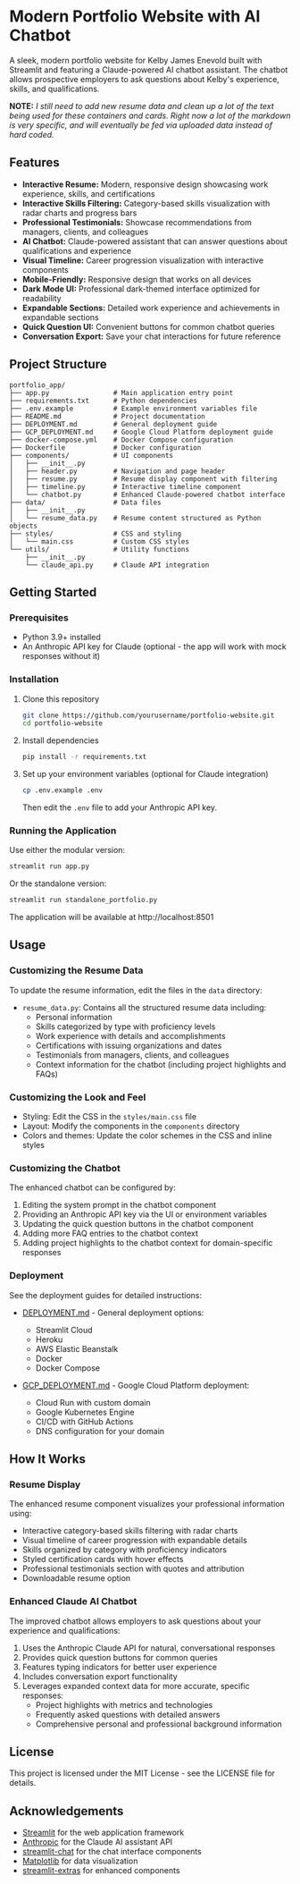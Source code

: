 # Modern Portfolio Website with AI Chatbot

A sleek, modern portfolio website for Kelby James Enevold built with Streamlit and featuring a Claude-powered AI chatbot assistant. The chatbot allows prospective employers to ask questions about Kelby's experience, skills, and qualifications.

**NOTE:** *I still need to add new resume data and clean up a lot of the text being used for these containers and cards. Right now a lot of the markdown is very specific, and will eventually be fed via uploaded data instead of hard coded.*

## Features

- **Interactive Resume:** Modern, responsive design showcasing work experience, skills, and certifications
- **Interactive Skills Filtering:** Category-based skills visualization with radar charts and progress bars
- **Professional Testimonials:** Showcase recommendations from managers, clients, and colleagues
- **AI Chatbot:** Claude-powered assistant that can answer questions about qualifications and experience
- **Visual Timeline:** Career progression visualization with interactive components
- **Mobile-Friendly:** Responsive design that works on all devices
- **Dark Mode UI:** Professional dark-themed interface optimized for readability
- **Expandable Sections:** Detailed work experience and achievements in expandable sections
- **Quick Question UI:** Convenient buttons for common chatbot queries
- **Conversation Export:** Save your chat interactions for future reference

## Project Structure

```
portfolio_app/
├── app.py                # Main application entry point
├── requirements.txt      # Python dependencies
├── .env.example          # Example environment variables file
├── README.md             # Project documentation
├── DEPLOYMENT.md         # General deployment guide
├── GCP_DEPLOYMENT.md     # Google Cloud Platform deployment guide
├── docker-compose.yml    # Docker Compose configuration
├── Dockerfile            # Docker configuration
├── components/           # UI components
│   ├── __init__.py
│   ├── header.py         # Navigation and page header
│   ├── resume.py         # Resume display component with filtering
│   ├── timeline.py       # Interactive timeline component
│   └── chatbot.py        # Enhanced Claude-powered chatbot interface
├── data/                 # Data files
│   ├── __init__.py
│   └── resume_data.py    # Resume content structured as Python objects
├── styles/               # CSS and styling
│   └── main.css          # Custom CSS styles
└── utils/                # Utility functions
    ├── __init__.py
    └── claude_api.py     # Claude API integration
```

## Getting Started

### Prerequisites

- Python 3.9+ installed
- An Anthropic API key for Claude (optional - the app will work with mock responses without it)

### Installation

1. Clone this repository
   ```bash
   git clone https://github.com/yourusername/portfolio-website.git
   cd portfolio-website
   ```

2. Install dependencies
   ```bash
   pip install -r requirements.txt
   ```

3. Set up your environment variables (optional for Claude integration)
   ```bash
   cp .env.example .env
   ```
   Then edit the `.env` file to add your Anthropic API key.

### Running the Application

Use either the modular version:
```bash
streamlit run app.py
```

Or the standalone version:
```bash
streamlit run standalone_portfolio.py
```

The application will be available at http://localhost:8501

## Usage

### Customizing the Resume Data

To update the resume information, edit the files in the `data` directory:

- `resume_data.py`: Contains all the structured resume data including:
  - Personal information
  - Skills categorized by type with proficiency levels
  - Work experience with details and accomplishments
  - Certifications with issuing organizations and dates
  - Testimonials from managers, clients, and colleagues
  - Context information for the chatbot (including project highlights and FAQs)

### Customizing the Look and Feel

- Styling: Edit the CSS in the `styles/main.css` file
- Layout: Modify the components in the `components` directory
- Colors and themes: Update the color schemes in the CSS and inline styles

### Customizing the Chatbot

The enhanced chatbot can be configured by:

1. Editing the system prompt in the chatbot component
2. Providing an Anthropic API key via the UI or environment variables
3. Updating the quick question buttons in the chatbot component
4. Adding more FAQ entries to the chatbot context
5. Adding project highlights to the chatbot context for domain-specific responses

### Deployment

See the deployment guides for detailed instructions:

- [DEPLOYMENT.md](deployment_guides/DEPLOYMENT.md) - General deployment options:
  - Streamlit Cloud
  - Heroku
  - AWS Elastic Beanstalk
  - Docker
  - Docker Compose

- [GCP_DEPLOYMENT.md](deployment_guides/GCP_DEPLOYMENT.md) - Google Cloud Platform deployment:
  - Cloud Run with custom domain
  - Google Kubernetes Engine
  - CI/CD with GitHub Actions
  - DNS configuration for your domain

## How It Works

### Resume Display

The enhanced resume component visualizes your professional information using:

- Interactive category-based skills filtering with radar charts
- Visual timeline of career progression with expandable details
- Skills organized by category with proficiency indicators
- Styled certification cards with hover effects
- Professional testimonials section with quotes and attribution
- Downloadable resume option

### Enhanced Claude AI Chatbot

The improved chatbot allows employers to ask questions about your experience and qualifications:

1. Uses the Anthropic Claude API for natural, conversational responses
2. Provides quick question buttons for common queries
3. Features typing indicators for better user experience
4. Includes conversation export functionality
5. Leverages expanded context data for more accurate, specific responses:
   - Project highlights with metrics and technologies
   - Frequently asked questions with detailed answers
   - Comprehensive personal and professional background information

## License

This project is licensed under the MIT License - see the LICENSE file for details.

## Acknowledgements

- [Streamlit](https://streamlit.io/) for the web application framework
- [Anthropic](https://www.anthropic.com/) for the Claude AI assistant API
- [streamlit-chat](https://github.com/AI-Yash/st-chat) for the chat interface components
- [Matplotlib](https://matplotlib.org/) for data visualization
- [streamlit-extras](https://github.com/arnaudmiribel/streamlit-extras) for enhanced components
